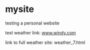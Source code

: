# mysite
testing a personal website

test weather link: www.windy.com

link to full weather site: weather_7.html
